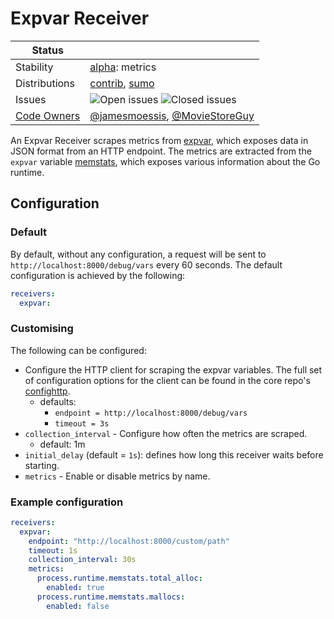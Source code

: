 # Expvar Receiver

<!-- status autogenerated section -->
| Status        |           |
| ------------- |-----------|
| Stability     | [alpha]: metrics   |
| Distributions | [contrib], [sumo] |
| Issues        | ![Open issues](https://img.shields.io/github/issues-search/open-telemetry/opentelemetry-collector-contrib?query=is%3Aissue%20is%3Aopen%20label%3Areceiver%2Fexpvar%20&label=open&color=orange&logo=opentelemetry) ![Closed issues](https://img.shields.io/github/issues-search/open-telemetry/opentelemetry-collector-contrib?query=is%3Aissue%20is%3Aclosed%20label%3Areceiver%2Fexpvar%20&label=closed&color=blue&logo=opentelemetry) |
| [Code Owners](https://github.com/open-telemetry/opentelemetry-collector-contrib/blob/main/CONTRIBUTING.md#becoming-a-code-owner)    | [@jamesmoessis](https://www.github.com/jamesmoessis), [@MovieStoreGuy](https://www.github.com/MovieStoreGuy) |

[alpha]: https://github.com/open-telemetry/opentelemetry-collector#alpha
[contrib]: https://github.com/open-telemetry/opentelemetry-collector-releases/tree/main/distributions/otelcol-contrib
[sumo]: https://github.com/SumoLogic/sumologic-otel-collector
<!-- end autogenerated section -->

An Expvar Receiver scrapes metrics from [expvar](https://pkg.go.dev/expvar), 
which exposes data in JSON format from an HTTP endpoint. The metrics are 
extracted from the `expvar` variable [memstats](https://pkg.go.dev/runtime#MemStats), 
which exposes various information about the Go runtime.

## Configuration 

### Default

By default, without any configuration, a request will be sent to `http://localhost:8000/debug/vars` 
every 60 seconds. The default configuration is achieved by the following:

```yaml
receivers:
  expvar:
```

### Customising

The following can be configured:
- Configure the HTTP client for scraping the expvar variables. The full set of
  configuration options for the client can be found in the core repo's
  [confighttp](https://github.com/open-telemetry/opentelemetry-collector/tree/main/config/confighttp#client-configuration).
  - defaults: 
    - `endpoint = http://localhost:8000/debug/vars` 
    - `timeout = 3s`
- `collection_interval` - Configure how often the metrics are scraped.
  - default: 1m
- `initial_delay` (default = `1s`): defines how long this receiver waits before starting.
- `metrics` - Enable or disable metrics by name.

### Example configuration

```yaml
receivers:
  expvar:
    endpoint: "http://localhost:8000/custom/path"
    timeout: 1s
    collection_interval: 30s
    metrics:
      process.runtime.memstats.total_alloc:
        enabled: true
      process.runtime.memstats.mallocs:
        enabled: false
```
